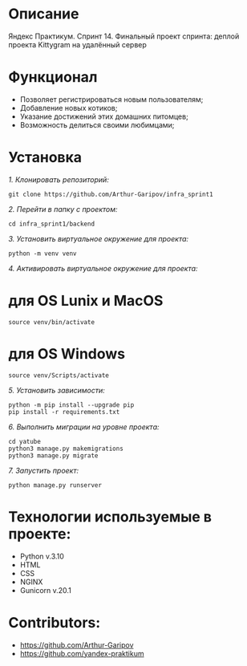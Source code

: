 # Описание
Яндекс Практикум. Спринт 14. Финальный проект спринта: деплой проекта Kittygram на удалённый сервер

# Функционал
- Позволяет регистрироваться новым пользователям;
- Добавление новых котиков;
- Указание достижений этих домашних питомцев;
- Возможность делиться своими любимцами;
# Установка
_1. Клонировать репозиторий:_
```
git clone https://github.com/Arthur-Garipov/infra_sprint1
```
_2. Перейти в папку с проектом:_
```
cd infra_sprint1/backend
```
_3. Установить виртуальное окружение для проекта:_
```
python -m venv venv
```
_4. Активировать виртуальное окружение для проекта:_

# для OS Lunix и MacOS
```
source venv/bin/activate
```
# для OS Windows
```
source venv/Scripts/activate
```
_5. Установить зависимости:_
```
python -m pip install --upgrade pip
pip install -r requirements.txt
```
_6. Выполнить миграции на уровне проекта:_
```
cd yatube
python3 manage.py makemigrations
python3 manage.py migrate
```
_7. Запустить проект:_
```
python manage.py runserver
```
# Технологии используемые в проекте:
- Python v.3.10
- HTML
- CSS
- NGINX
- Gunicorn v.20.1

# Contributors:
- https://github.com/Arthur-Garipov
- https://github.com/yandex-praktikum
